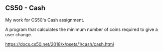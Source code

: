## CS50 - Cash
My work for CS50's Cash assignment.

A program that calculates the minimum number of coins required to give a user change.

https://docs.cs50.net/2018/x/psets/1/cash/cash.html

